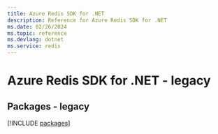 ```yaml
---
title: Azure Redis SDK for .NET
description: Reference for Azure Redis SDK for .NET
ms.date: 02/26/2024
ms.topic: reference
ms.devlang: dotnet
ms.service: redis
---
```

# Azure Redis SDK for .NET - legacy
## Packages - legacy
[!INCLUDE [packages](redis-index.md)]